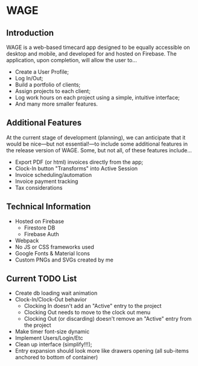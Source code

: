 # WAGE

## Introduction

WAGE is a web-based timecard app designed to be equally accessible on desktop and mobile, and developed for and hosted on Firebase. The application, upon completion, will allow the user
 to...

  * Create a User Profile;
  * Log In/Out;
  * Build a portfolio of clients;
  * Assign projects to each client;
  * Log work hours on each project using a simple, intuitive interface;
  * And many more smaller features.

## Additional Features

At the current stage of development (planning), we can anticipate that it would be nice—but not essential!—to include some additional features in the release version of WAGE. Some, but not all, of these features include...

  * Export PDF (or html) invoices directly from the app;
  * Clock-In button "Transforms" into Active Session
  * Invoice scheduling/automation
  * Invoice payment tracking
  * Tax considerations

## Technical Information

  * Hosted on Firebase
    * Firestore DB
    * Firebase Auth
  * Webpack
  * No JS or CSS frameworks used
  * Google Fonts & Material Icons
  * Custom PNGs and SVGs created by me

## Current TODO List

  * Create db loading wait animation
  * Clock-In/Clock-Out behavior
    * Clocking In doesn't add an "Active" entry to the project
    * Clocking Out needs to move to the clock out menu
    * Clocking Out (or discarding) doesn't remove an "Active" entry from the project
  * Make timer font-size dynamic
  * Implement Users/Login/Etc
  * Clean up interface (simplify!!!);
  * Entry expansion should look more like drawers opening (all sub-items anchored to bottom of container)

